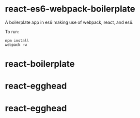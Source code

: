 # react-es6-webpack-boilerplate

A boilerplate app in es6 making use of webpack, react, and es6.

To run:

```
npm install
webpack -w
```
# react-boilerplate
# react-egghead
# react-egghead

